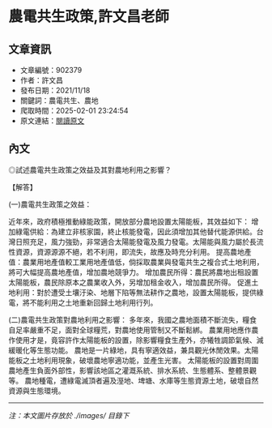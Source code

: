# 農電共生政策,許文昌老師

## 文章資訊
- 文章編號：902379
- 作者：許文昌
- 發布日期：2021/11/18
- 關鍵詞：農電共生、農地
- 爬取時間：2025-02-01 23:24:54
- 原文連結：[閱讀原文](https://real-estate.get.com.tw/Columns/detail.aspx?no=902379)

## 內文


◎試述農電共生政策之效益及其對農地利用之影響？


【解答】


(一)農電共生政策之效益：


近年來，政府積極推動綠能政策，開放部分農地設置太陽能板，其效益如下：
增加綠電供給：為建立非核家園，終止核能發電，因此須增加其他替代能源供給。台灣日照充足，風力強勁，非常適合太陽能發電及風力發電。太陽能與風力屬於長流性資源，資源源源不絕，若不利用，即流失，故應及時充分利用。
提高農地產值：農業用地產值較工業用地產值低，倘採取農業與發電共生之複合式土地利用，將可大幅提高農地產值，增加農地競爭力。
增加農民所得：農民將農地出租設置太陽能板，農民除原本之農業收入外，另增加租金收入，增加農民所得。
促進土地利用：對於遭受土壤汙染、地層下陷等無法耕作之農地，設置太陽能板，提供綠電，將不能利用之土地重新回歸土地利用行列。


(二)農電共生政策對農地利用之影響：
多年來，我國之農地面積不斷流失，糧食自足率嚴重不足，面對全球糧荒，對農地使用管制又不斷鬆綁。
農業用地應作農作使用才是，竟容許作太陽能板的設置，除影響糧食生產外，亦犧牲調節氣候、減緩暖化等生態功能。
農地是一片綠地，具有寧適效益，兼具觀光休閒效果。太陽能板之土地利用現象，破壞農地寧適功能，並產生光害。
太陽能板的設置對周圍農地產生負面外部性，影響該地區之灌溉系統、排水系統、生態體系、整體景觀等。
農地種電，遭綠電滅頂者遍及溼地、埤塘、水庫等生態資源土地，破壞自然資源與生態環境。

---
*注：本文圖片存放於 ./images/ 目錄下*
